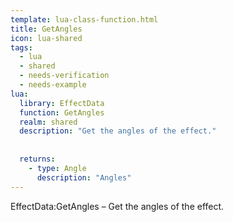 ```yaml
---
template: lua-class-function.html
title: GetAngles
icon: lua-shared
tags:
  - lua
  - shared
  - needs-verification
  - needs-example
lua:
  library: EffectData
  function: GetAngles
  realm: shared
  description: "Get the angles of the effect."
  
  
  returns:
    - type: Angle
      description: "Angles"
---
```


<div class="lua__search__keywords">
EffectData:GetAngles &#x2013; Get the angles of the effect.
</div>
